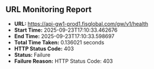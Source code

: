 ## URL Monitoring Report

- **URL:** https://api-gw1-prod1.fisglobal.com/gw/v1/health
- **Start Time:** 2025-09-23T17:10:33.462676
- **End Time:** 2025-09-23T17:10:33.598697
- **Total Time Taken:** 0.136021 seconds
- **HTTP Status Code:** 403
- **Status:** Failure
- **Failure Reason:** HTTP Status Code: 403

